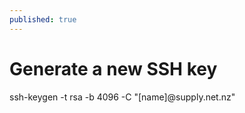 ```yaml
---
published: true
---
```



# Generate a new SSH key
ssh-keygen -t rsa -b 4096 -C "[name]@supply.net.nz"
